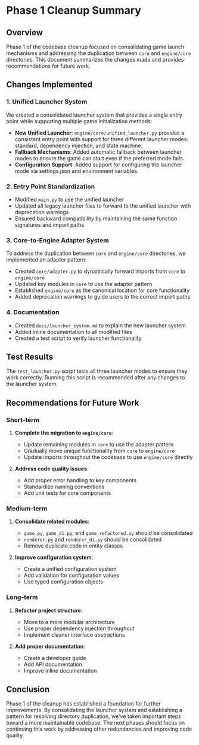 # Phase 1 Cleanup Summary

## Overview

Phase 1 of the codebase cleanup focused on consolidating game launch mechanisms and addressing the duplication between `core` and `engine/core` directories. This document summarizes the changes made and provides recommendations for future work.

## Changes Implemented

### 1. Unified Launcher System

We created a consolidated launcher system that provides a single entry point while supporting multiple game initialization methods:

- **New Unified Launcher**: `engine/core/unified_launcher.py` provides a consistent entry point with support for three different launcher modes: standard, dependency injection, and state machine.
- **Fallback Mechanisms**: Added automatic fallback between launcher modes to ensure the game can start even if the preferred mode fails.
- **Configuration Support**: Added support for configuring the launcher mode via settings.json and environment variables.

### 2. Entry Point Standardization

- Modified `main.py` to use the unified launcher
- Updated all legacy launcher files to forward to the unified launcher with deprecation warnings
- Ensured backward compatibility by maintaining the same function signatures and import paths

### 3. Core-to-Engine Adapter System

To address the duplication between `core` and `engine/core` directories, we implemented an adapter pattern:

- Created `core/adapter.py` to dynamically forward imports from `core` to `engine/core`
- Updated key modules in `core` to use the adapter pattern
- Established `engine/core` as the canonical location for core functionality
- Added deprecation warnings to guide users to the correct import paths

### 4. Documentation

- Created `docs/launcher_system.md` to explain the new launcher system
- Added inline documentation to all modified files
- Created a test script to verify launcher functionality

## Test Results

The `test_launcher.py` script tests all three launcher modes to ensure they work correctly. Running this script is recommended after any changes to the launcher system.

## Recommendations for Future Work

### Short-term

1. **Complete the migration to `engine/core`**:
   - Update remaining modules in `core` to use the adapter pattern
   - Gradually move unique functionality from `core` to `engine/core`
   - Update imports throughout the codebase to use `engine/core` directly

2. **Address code quality issues**:
   - Add proper error handling to key components
   - Standardize naming conventions
   - Add unit tests for core components

### Medium-term

1. **Consolidate related modules**:
   - `game.py`, `game_di.py`, and `game_refactored.py` should be consolidated
   - `renderer.py` and `renderer_di.py` should be consolidated
   - Remove duplicate code in entity classes

2. **Improve configuration system**:
   - Create a unified configuration system
   - Add validation for configuration values
   - Use typed configuration objects

### Long-term

1. **Refactor project structure**:
   - Move to a more modular architecture
   - Use proper dependency injection throughout
   - Implement cleaner interface abstractions

2. **Add proper documentation**:
   - Create a developer guide
   - Add API documentation
   - Improve inline documentation

## Conclusion

Phase 1 of the cleanup has established a foundation for further improvements. By consolidating the launcher system and establishing a pattern for resolving directory duplication, we've taken important steps toward a more maintainable codebase. The next phases should focus on continuing this work by addressing other redundancies and improving code quality.
